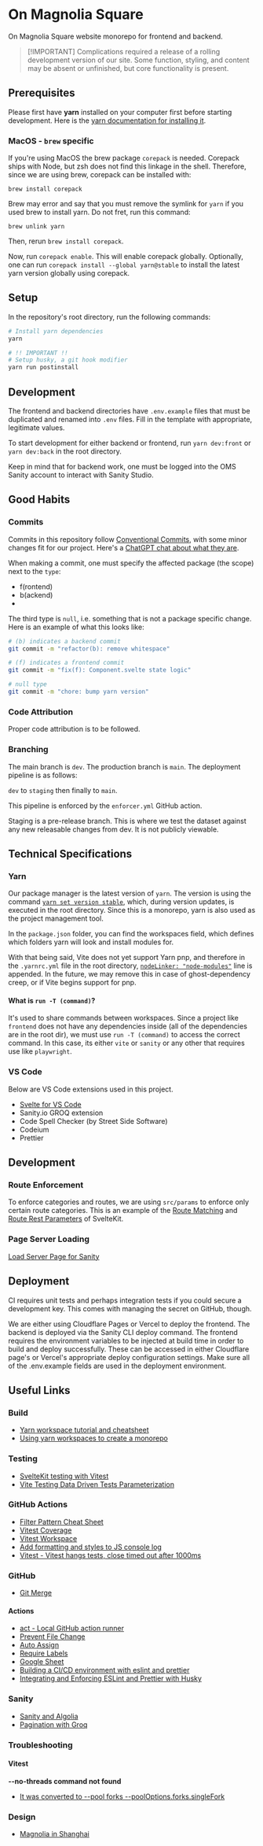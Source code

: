 # On Magnolia Square

On Magnolia Square website monorepo for frontend and backend.

> [!IMPORTANT] Complications required a release of a rolling development version
> of our site. Some function, styling, and content may be absent or unfinished,
> but core functionality is present.

## Prerequisites

Please first have **yarn** installed on your computer first before starting
development. Here is the
[yarn documentation for installing it](https://yarnpkg.com/corepack#installation).

### MacOS - `brew` specific

If you're using MacOS the brew package `corepack` is needed. Corepack ships with
Node, but zsh does not find this linkage in the shell. Therefore, since we are
using brew, corepack can be installed with:

`brew install corepack`

Brew may error and say that you must remove the symlink for `yarn` if you used
brew to install yarn. Do not fret, run this command:

`brew unlink yarn`

Then, rerun `brew install corepack`.

Now, run `corepack enable`. This will enable corepack globally. Optionally, one
can run `corepack install --global yarn@stable` to install the latest yarn
version globally using corepack.

## Setup

In the repository's root directory, run the following commands:

```bash
# Install yarn dependencies
yarn

# !! IMPORTANT !!
# Setup husky, a git hook modifier
yarn run postinstall
```

## Development

The frontend and backend directories have `.env.example` files that must be
duplicated and renamed into `.env` files. Fill in the template with appropriate,
legitimate values.

To start development for either backend or frontend, run `yarn dev:front` or
`yarn dev:back` in the root directory.

Keep in mind that for backend work, one must be logged into the OMS Sanity
account to interact with Sanity Studio.

## Good Habits

### Commits

Commits in this repository follow
[Conventional Commits](https://www.conventionalcommits.org/en/v1.0.0/), with
some minor changes fit for our project. Here's a
[ChatGPT chat about what they are](https://chat.openai.com/share/475c34ae-1ce2-47cd-85a9-16045a550011).

When making a commit, one must specify the affected package (the scope) next to
the `type`:

- f(rontend)
- b(ackend)
-

The third type is `null`, i.e. something that is not a package specific change.
Here is an example of what this looks like:

```bash
# (b) indicates a backend commit
git commit -m "refactor(b): remove whitespace"

# (f) indicates a frontend commit
git commit -m "fix(f): Component.svelte state logic"

# null type
git commit -m "chore: bump yarn version"
```

### Code Attribution

Proper code attribution is to be followed.

### Branching

The main branch is `dev`. The production branch is `main`. The deployment
pipeline is as follows:

`dev` to `staging` then finally to `main`.

This pipeline is enforced by the `enforcer.yml` GitHub action.

Staging is a pre-release branch. This is where we test the dataset against any
new releasable changes from dev. It is not publicly viewable.

## Technical Specifications

### Yarn

Our package manager is the latest version of `yarn`. The version is using the
command
[`yarn set version stable`](https://yarnpkg.com/cli/set/version#details), which,
during version updates, is executed in the root directory. Since this is a
monorepo, yarn is also used as the project management tool.

In the `package.json` folder, you can find the workspaces field, which defines
which folders yarn will look and install modules for.

With that being said, Vite does not yet support Yarn pnp, and therefore in the
`.yarnrc.yml` file in the root directory,
[`nodeLinker: "node-modules"`](https://yarnpkg.com/configuration/yarnrc#nodeLinker)
line is appended. In the future, we may remove this in case of ghost-dependency
creep, or if Vite begins support for pnp.

#### What is `run -T (command)`?

It's used to share commands between workspaces. Since a project like `frontend`
does not have any dependencies inside (all of the dependencies are in the root
dir), we must use `run -T (command)` to access the correct command. In this
case, its either `vite` or `sanity` or any other that requires use like
`playwright`.

### VS Code

Below are VS Code extensions used in this project.

- [Svelte for VS Code](https://marketplace.visualstudio.com/items?itemName=svelte.svelte-vscode)
- Sanity.io GROQ extension
- Code Spell Checker (by Street Side Software)
- Codeium
- Prettier

## Development

### Route Enforcement

To enforce categories and routes, we are using `src/params` to enforce only
certain route categories. This is an example of the
[Route Matching](https://kit.svelte.dev/docs/advanced-routing#matching) and
[Route Rest Parameters](https://kit.svelte.dev/docs/advanced-routing#rest-parameters)
of SvelteKit.

### Page Server Loading

[Load Server Page for Sanity](https://kit.svelte.dev/docs/load#page-data)

## Deployment

CI requires unit tests and perhaps integration tests if you could secure a
development key. This comes with managing the secret on GitHub, though.

We are either using Cloudflare Pages or Vercel to deploy the frontend. The
backend is deployed via the Sanity CLI deploy command. The frontend requires the
environment variables to be injected at build time in order to build and deploy
successfully. These can be accessed in either Cloudflare page's or Vercel's
appropriate deploy configuration settings. Make sure all of the .env.example
fields are used in the deployment environment.

## Useful Links

### Build

- [Yarn workspace tutorial and cheatsheet](https://www.chandankumar.com/blog/yarn-workspace-tutorial)
- [Using yarn workspaces to create a monorepo](https://medium.com/tribalscale/using-yarn-workspaces-to-create-a-monorepo-33203152d0c6)

### Testing

- [SvelteKit testing with Vitest](https://www.tejusparikh.com/2023/sveltekit-testing-with-vitest.html)
- [Vite Testing Data Driven Tests Parameterization](https://www.the-koi.com/projects/parameterized-data-driven-tests-in-vitest-example/)

### GitHub Actions

- [Filter Pattern Cheat Sheet](https://docs.github.com/en/actions/using-workflows/workflow-syntax-for-github-actions#patterns-to-match-branches-and-tags)
- [Vitest Coverage](https://vitest.dev/guide/coverage)
- [Vitest Workspace](https://vitest.dev/guide/workspace.html#workspace)
- [Add formatting and styles to JS console log](https://levelup.gitconnected.com/add-styles-and-formatting-to-your-console-log-messages-in-javascript-5f14819b1c5d)
- [Vitest - Vitest hangs tests, close timed out after 1000ms](https://github.com/vitest-dev/vitest/issues/2008)

### GitHub

- [Git Merge](https://www.atlassian.com/git/tutorials/using-branches/git-merge)

#### Actions

- [act - Local GitHub action runner](https://nektosact.com/usage/index.html)
- [Prevent File Change](https://github.com/marketplace/actions/prevent-file-change)
- [Auto Assign](https://github.com/marketplace/actions/auto-assign-action)
- [Require Labels](https://github.com/marketplace/actions/require-labels)
- [Google Sheet](https://github.com/marketplace/actions/gsheet-action)
- [Building a CI/CD environment with eslint and prettier](https://t-i-show.medium.com/build-a-ci-cd-environment-with-github-actions-eslint-prettier-ee725c5fe2ab)
- [Integrating and Enforcing ESLint and Prettier with Husky](https://silvenon.com/blog/integrating-and-enforcing-prettier-and-eslint)

### Sanity

- [Sanity and Algolia](https://www.sanity.io/technology-partners/algolia)
- [Pagination with Groq](https://www.sanity.io/docs/paginating-with-groq)

### Troubleshooting

#### Vitest

**--no-threads command not found**

- [It was converted to --pool forks --poolOptions.forks.singleFork](https://vitest.dev/guide/migration.html#pools-are-standardized-4172)

### Design

- [Magnolia in Shanghai](https://wapbaike.baidu.com/tashuo/browse/content?id=24921b1a0cbe87e07289d90b)
